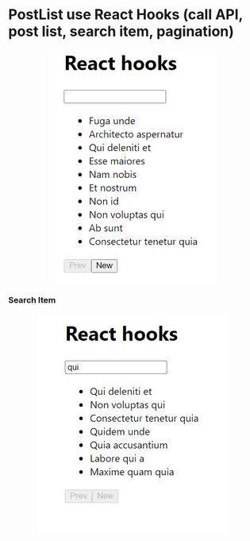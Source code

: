 # PostList use React Hooks (call API, post list, search item, pagination)

<p align="center"><img src="./postlists.jpg" alt="postlists" /></p>

### Search Item

<p align="center"><img src="./searchitem.jpg" alt="search item" /></p>
